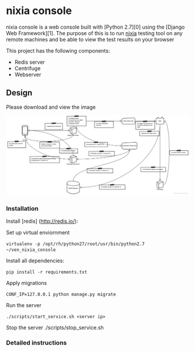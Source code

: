 

# nixia console

nixia console is a web console built with [Python 2.7][0] using the [Django Web Framework][1]. The purpose of this is to run [nixia](https://github.com/niks3089/nixia/) testing tool on any remote machines and be able to view the test results on your browser

This project has the following components:

* Redis server
* Centrifuge
* Webserver

## Design
Please download and view the image

![My Diagram Image](nixia-console-design.png)

### Installation

Install [redis] (http://redis.io/):

Set up virtual enviornment

    virtualenv -p /opt/rh/python27/root/usr/bin/python2.7 ~/ven_nixia_console


Install all dependencies:

    pip install -r requirements.txt

Apply migrations

    CONF_IP=127.0.0.1 python manage.py migrate

Run the server

    ./scripts/start_service.sh <server ip>
    
Stop the server
    ./scripts/stop_service.sh


### Detailed instructions

